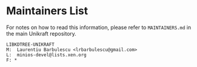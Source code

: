 Maintainers List
================

For notes on how to read this information, please refer to `MAINTAINERS.md` in
the main Unikraft repository.

	LIBKDTREE-UNIKRAFT
	M:	Laurentiu Barbulescu <lrbarbulescu@gmail.com>
	L:	minios-devel@lists.xen.org
	F: *
